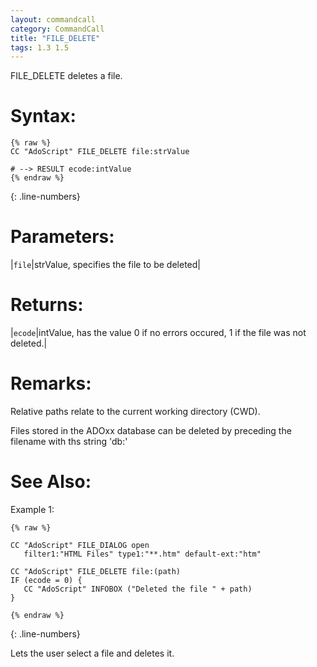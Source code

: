 ```yaml
---
layout: commandcall
category: CommandCall
title: "FILE_DELETE"
tags: 1.3 1.5
---
```


FILE_DELETE deletes a file.

# Syntax:  

```adoscript
{% raw %}
CC "AdoScript" FILE_DELETE file:strValue

# --> RESULT ecode:intValue
{% endraw %}
```
{: .line-numbers}

# Parameters:  

|`file`|strValue, specifies the file to be deleted|

# Returns:  

|`ecode`|intValue, has the value 0 if no errors occured, 1 if the file was not deleted.|

# Remarks:

Relative paths relate to the current working directory (CWD).

Files stored in the ADOxx database can be deleted by preceding the filename with ths string 'db:\'

# See Also:  



Example 1:

```adoscript
{% raw %}

CC "AdoScript" FILE_DIALOG open 
   filter1:"HTML Files" type1:"**.htm" default-ext:"htm" 
	
CC "AdoScript" FILE_DELETE file:(path) 
IF (ecode = 0) {
   CC "AdoScript" INFOBOX ("Deleted the file " + path)
}

{% endraw %}
```
{: .line-numbers}

Lets the user select a file and deletes it.  

